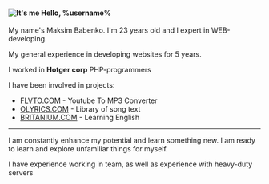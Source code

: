 #### ![It's me](http://www.gravatar.com/avatar/22adf4dcb2740b9b668fa0e425e8aee3.png "It's me") Hello, **%username%**

My name's Maksim Babenko. I'm 23 years old and I expert in WEB-developing.

My general experience in developing websites for 5 years.

I worked in **Hotger corp** PHP-programmers

I have been involved in projects:

* [FLVTO.COM][flvto] - Youtube To MP3 Converter
* [OLYRICS.COM][olyrics] - Library of song text
* [BRITANIUM.COM][britanium] - Learning English

- - -

I am constantly enhance my potential and learn something new.
I am ready to learn and explore unfamiliar things for myself.

I have experience working in team, as well as experience with heavy-duty servers


[flvto]: <http://flvto.com>
[olyrics]: <http://olyrics.com>
[britanium]: <http://britanium.com>
[last]: <http://last.fm> "Last.FM"
[mb]: <http://musicbrainz.org/> "Musicbrainz"
[gch]: <https://developers.google.com/chart/> "Google Charts Library"
[ffmpg]: <http://ffmpeg.org/> "FFMPEG"
[fvtd]: <http://www.flvto.com/facebook/index/id/8/> "FLVTO DOWNLOADER"